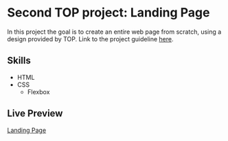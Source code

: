 # Second TOP project: Landing Page
In this project the goal is to create an entire web page from scratch, using a design provided by TOP. Link to the project guideline [here](https://www.theodinproject.com/paths/foundations/courses/foundations/lessons/landing-page).
## Skills
- HTML
- CSS
  - Flexbox
## Live Preview
[Landing Page](https://jorgelg3.github.io/TheOdinProject/002-landing-page/)
